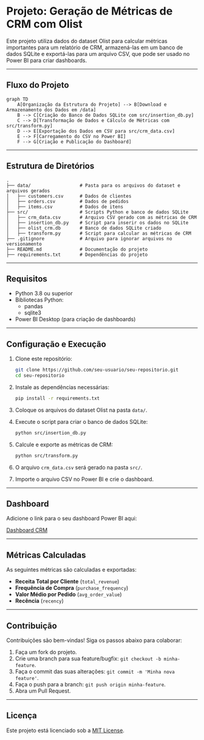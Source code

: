 
# Projeto: Geração de Métricas de CRM com Olist

Este projeto utiliza dados do dataset Olist para calcular métricas importantes para um relatório de CRM, armazená-las em um banco de dados SQLite e exportá-las para um arquivo CSV, que pode ser usado no Power BI para criar dashboards.

---

## Fluxo do Projeto

```mermaid
graph TD
    A[Organização da Estrutura do Projeto] --> B[Download e Armazenamento dos Dados em /data]
    B --> C[Criação do Banco de Dados SQLite com src/insertion_db.py]
    C --> D[Transformação de Dados e Cálculo de Métricas com src/transform.py]
    D --> E[Exportação dos Dados em CSV para src/crm_data.csv]
    E --> F[Carregamento do CSV no Power BI]
    F --> G[Criação e Publicação do Dashboard]
```

---

## Estrutura de Diretórios

```plaintext
.
├── data/                  # Pasta para os arquivos do dataset e arquivos gerados
│   ├── customers.csv      # Dados de clientes
│   ├── orders.csv         # Dados de pedidos
│   ├── items.csv          # Dados de itens
├── src/                   # Scripts Python e banco de dados SQLite
│   ├── crm_data.csv       # Arquivo CSV gerado com as métricas de CRM
│   ├── insertion_db.py    # Script para inserir os dados no SQLite
│   ├── olist_crm.db       # Banco de dados SQLite criado
│   ├── transform.py       # Script para calcular as métricas de CRM
├── .gitignore             # Arquivo para ignorar arquivos no versionamento
├── README.md              # Documentação do projeto
├── requirements.txt       # Dependências do projeto
```

---

## Requisitos

- Python 3.8 ou superior
- Bibliotecas Python:
  - pandas
  - sqlite3
- Power BI Desktop (para criação de dashboards)

---

## Configuração e Execução

1. Clone este repositório:

   ```bash
   git clone https://github.com/seu-usuario/seu-repositorio.git
   cd seu-repositorio
   ```

2. Instale as dependências necessárias:

   ```bash
   pip install -r requirements.txt
   ```

3. Coloque os arquivos do dataset Olist na pasta `data/`.

4. Execute o script para criar o banco de dados SQLite:

   ```bash
   python src/insertion_db.py
   ```

5. Calcule e exporte as métricas de CRM:

   ```bash
   python src/transform.py
   ```

6. O arquivo `crm_data.csv` será gerado na pasta `src/`.

7. Importe o arquivo CSV no Power BI e crie o dashboard.

---

## Dashboard

Adicione o link para o seu dashboard Power BI aqui:

[Dashboard CRM](#)

---

## Métricas Calculadas

As seguintes métricas são calculadas e exportadas:
- **Receita Total por Cliente** (`total_revenue`)
- **Frequência de Compra** (`purchase_frequency`)
- **Valor Médio por Pedido** (`avg_order_value`)
- **Recência** (`recency`)

---

## Contribuição

Contribuições são bem-vindas! Siga os passos abaixo para colaborar:
1. Faça um fork do projeto.
2. Crie uma branch para sua feature/bugfix: `git checkout -b minha-feature`.
3. Faça o commit das suas alterações: `git commit -m 'Minha nova feature'`.
4. Faça o push para a branch: `git push origin minha-feature`.
5. Abra um Pull Request.

---

## Licença

Este projeto está licenciado sob a [MIT License](LICENSE).
